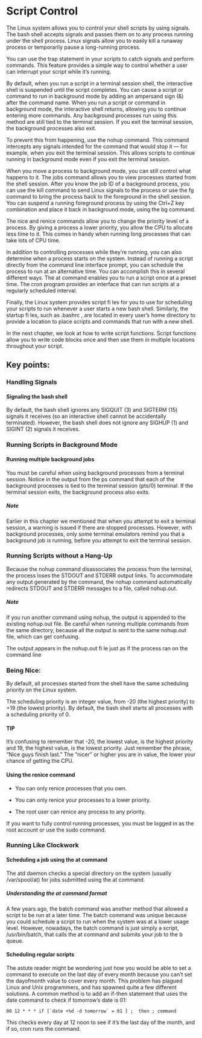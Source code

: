 # Script Control
The Linux system allows you to control your shell scripts by using signals. The bash shell accepts signals and passes them on to any process running under the shell process. Linux signals allow you to easily kill a runaway process or temporarily pause a long-running process.

You can use the trap statement in your scripts to catch signals and perform commands. This feature provides a simple way to control whether a user can interrupt your script while it’s running.

By default, when you run a script in a terminal session shell, the interactive shell is suspended until the script completes. You can cause a script or command to run in background mode by adding an ampersand sign (&) after the command name. When you run a script or command in background mode, the interactive shell returns, allowing you to continue entering more commands. Any background processes run using this method are still tied to the terminal session. If you exit the terminal session, the background processes also exit.

To prevent this from happening, use the nohup command. This command intercepts any signals intended for the command that would stop it — for example, when you exit the terminal session. This allows scripts to continue running in background mode even if you exit the terminal session.

When you move a process to background mode, you can still control what happens to it. The jobs command allows you to view processes started from the shell session. After you know the job ID of a background process, you can use the kill command to send Linux signals to the process or use the fg command to bring the process back to the foreground in the shell session. You can suspend a running foreground process by using the Ctrl+Z key combination and place it back in background mode, using the bg command.

The nice and renice commands allow you to change the priority level of a process. By giving a process a lower priority, you allow the CPU to allocate less time to it. This comes in handy when running long processes that can take lots of CPU time.

In addition to controlling processes while they’re running, you can also determine when a process starts on the system. Instead of running a script directly from the command line interface prompt, you can schedule the process to run at an alternative time. You can accomplish this in several different ways. The at command enables you to run a script once at a preset time. The cron program provides an interface that can run scripts at a regularly scheduled interval.

Finally, the Linux system provides script fi les for you to use for scheduling your scripts to run whenever a user starts a new bash shell. Similarly, the startup fi les, such as .bashrc , are located in every user’s home directory to provide a location to place scripts and commands that run with a new shell.

In the next chapter, we look at how to write script functions. Script functions allow you to write code blocks once and then use them in multiple locations throughout your script.

## Key points:

### Handling Signals

#### Signaling the bash shell
By default, the bash shell ignores any SIGQUIT (3) and SIGTERM (15) signals it receives (so an interactive shell cannot be accidentally terminated). However, the bash shell does not ignore any SIGHUP (1) and SIGINT (2) signals it receives.

### Running Scripts in Background Mode

#### Running multiple background jobs
You must be careful when using background processes from a terminal session. Notice in the output from the ps command that each of the background processes is tied to the terminal session (pts/0) terminal. If the terminal session exits, the background process also exits.

##### Note
Earlier in this chapter we mentioned that when you attempt to exit a terminal session, a warning is issued if there are stopped processes. However, with background processes, only some terminal emulators remind you that a background job is running, before you attempt to exit the terminal session.

### Running Scripts without a Hang-Up
Because the nohup command disassociates the process from the terminal, the process loses the STDOUT and STDERR output links. To accommodate any output generated by the command, the nohup command automatically redirects STDOUT and STDERR messages to a file, called nohup.out.

##### Note
If you run another command using nohup, the output is appended to the existing nohup.out file. Be careful when running multiple commands from the same directory, because all the output is sent to the same nohup.out file, which can get confusing.

The output appears in the nohup.out fi le just as if the process ran on the command line

### Being Nice:
By default, all processes started from the shell have the same scheduling priority on the Linux system.

The scheduling priority is an integer value, from -20 (the highest priority) to +19 (the lowest priority). By default, the bash shell starts all processes with a scheduling priority of 0.

#### TIP
It’s confusing to remember that -20, the lowest value, is the highest priority and 19, the highest value, is the lowest priority. Just remember the phrase, “Nice guys finish last.” The “nicer” or higher you are in value, the lower your chance of getting the CPU.

#### Using the renice command

- You can only renice processes that you own.

- You can only renice your processes to a lower priority.

- The root user can renice any process to any priority.

If you want to fully control running processes, you must be logged in as the root account or use the sudo command.

### Running Like Clockwork

#### Scheduling a job using the at command
The atd daemon checks a special directory on the system (usually /var/spool/at) for jobs submitted using the at command.

##### Understanding the at command format
A few years ago, the batch command was another method that allowed a script to be run at a later time. The batch command was unique because you could schedule a script to run when the system was at a lower usage level. However, nowadays, the batch command is just simply a script, /usr/bin/batch, that calls the at command and submits your job to the b queue.

#### Scheduling regular scripts
The astute reader might be wondering just how you would be able to set a command to execute on the last day of every month because you can’t set the dayofmonth value to cover every month. This problem has plagued Linux and Unix programmers, and has spawned quite a few different solutions. A common method is to add an if-then statement that uses the date command to check if tomorrow’s date is 01:

    00 12 * * * if [`date +%d -d tomorrow` = 01 ] ;  then ; command

This checks every day at 12 noon to see if it’s the last day of the month, and if so, cron runs the command.
